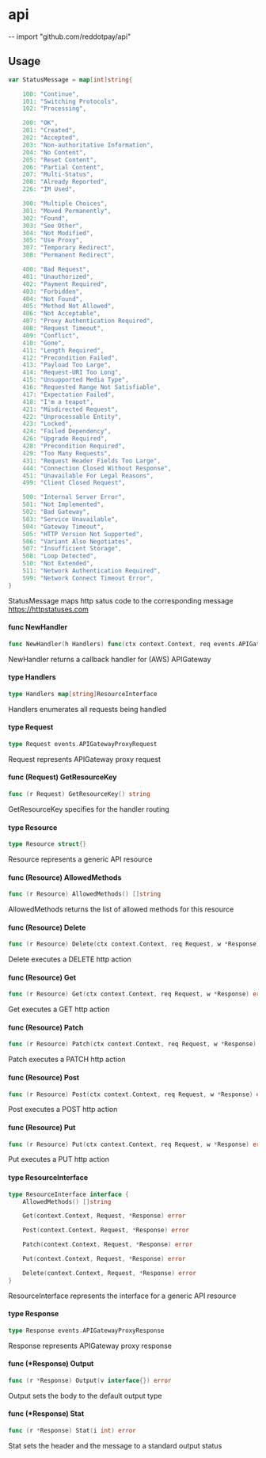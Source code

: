# api
--
    import "github.com/reddotpay/api"


## Usage

```go
var StatusMessage = map[int]string{

	100: "Continue",
	101: "Switching Protocols",
	102: "Processing",

	200: "OK",
	201: "Created",
	202: "Accepted",
	203: "Non-authoritative Information",
	204: "No Content",
	205: "Reset Content",
	206: "Partial Content",
	207: "Multi-Status",
	208: "Already Reported",
	226: "IM Used",

	300: "Multiple Choices",
	301: "Moved Permanently",
	302: "Found",
	303: "See Other",
	304: "Not Modified",
	305: "Use Proxy",
	307: "Temporary Redirect",
	308: "Permanent Redirect",

	400: "Bad Request",
	401: "Unauthorized",
	402: "Payment Required",
	403: "Forbidden",
	404: "Not Found",
	405: "Method Not Allowed",
	406: "Not Acceptable",
	407: "Proxy Authentication Required",
	408: "Request Timeout",
	409: "Conflict",
	410: "Gone",
	411: "Length Required",
	412: "Precondition Failed",
	413: "Payload Too Large",
	414: "Request-URI Too Long",
	415: "Unsupported Media Type",
	416: "Requested Range Not Satisfiable",
	417: "Expectation Failed",
	418: "I'm a teapot",
	421: "Misdirected Request",
	422: "Unprocessable Entity",
	423: "Locked",
	424: "Failed Dependency",
	426: "Upgrade Required",
	428: "Precondition Required",
	429: "Too Many Requests",
	431: "Request Header Fields Too Large",
	444: "Connection Closed Without Response",
	451: "Unavailable For Legal Reasons",
	499: "Client Closed Request",

	500: "Internal Server Error",
	501: "Not Implemented",
	502: "Bad Gateway",
	503: "Service Unavailable",
	504: "Gateway Timeout",
	505: "HTTP Version Not Supported",
	506: "Variant Also Negotiates",
	507: "Insufficient Storage",
	508: "Loop Detected",
	510: "Not Extended",
	511: "Network Authentication Required",
	599: "Network Connect Timeout Error",
}
```
StatusMessage maps http satus code to the corresponding message
https://httpstatuses.com

#### func  NewHandler

```go
func NewHandler(h Handlers) func(ctx context.Context, req events.APIGatewayProxyRequest) (events.APIGatewayProxyResponse, error)
```
NewHandler returns a callback handler for (AWS) APIGateway

#### type Handlers

```go
type Handlers map[string]ResourceInterface
```

Handlers enumerates all requests being handled

#### type Request

```go
type Request events.APIGatewayProxyRequest
```

Request represents APIGateway proxy request

#### func (Request) GetResourceKey

```go
func (r Request) GetResourceKey() string
```
GetResourceKey specifies for the handler routing

#### type Resource

```go
type Resource struct{}
```

Resource represents a generic API resource

#### func (Resource) AllowedMethods

```go
func (r Resource) AllowedMethods() []string
```
AllowedMethods returns the list of allowed methods for this resource

#### func (Resource) Delete

```go
func (r Resource) Delete(ctx context.Context, req Request, w *Response) error
```
Delete executes a DELETE http action

#### func (Resource) Get

```go
func (r Resource) Get(ctx context.Context, req Request, w *Response) error
```
Get executes a GET http action

#### func (Resource) Patch

```go
func (r Resource) Patch(ctx context.Context, req Request, w *Response) error
```
Patch executes a PATCH http action

#### func (Resource) Post

```go
func (r Resource) Post(ctx context.Context, req Request, w *Response) error
```
Post executes a POST http action

#### func (Resource) Put

```go
func (r Resource) Put(ctx context.Context, req Request, w *Response) error
```
Put executes a PUT http action

#### type ResourceInterface

```go
type ResourceInterface interface {
	AllowedMethods() []string

	Get(context.Context, Request, *Response) error

	Post(context.Context, Request, *Response) error

	Patch(context.Context, Request, *Response) error

	Put(context.Context, Request, *Response) error

	Delete(context.Context, Request, *Response) error
}
```

ResourceInterface represents the interface for a generic API resource

#### type Response

```go
type Response events.APIGatewayProxyResponse
```

Response represents APIGateway proxy response

#### func (*Response) Output

```go
func (r *Response) Output(v interface{}) error
```
Output sets the body to the default output type

#### func (*Response) Stat

```go
func (r *Response) Stat(i int) error
```
Stat sets the header and the message to a standard output status
